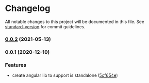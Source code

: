 # Changelog

All notable changes to this project will be documented in this file. See [standard-version](https://github.com/conventional-changelog/standard-version) for commit guidelines.

### [0.0.2](https://github.com/damingerdai/ngx-is-standalone/compare/v0.0.1...v0.0.2) (2021-05-13)

### 0.0.1 (2020-12-10)


### Features

* create angular lib to support is standalone ([5cf654e](https://github.com/damingerdai/ngx-is-standalone/commit/5cf654e8b8e6e1fe5c8b9c7f5e67b3aaf35c54a6))
